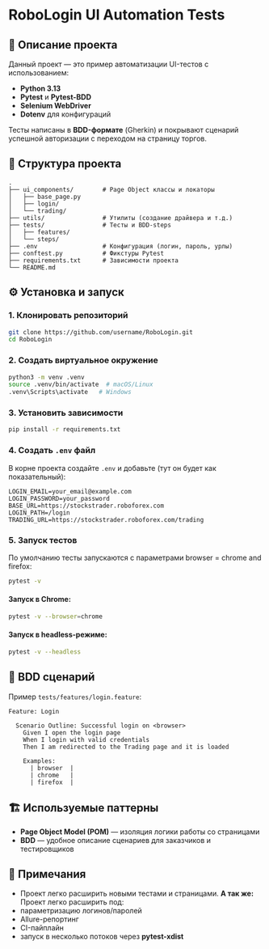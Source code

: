 # RoboLogin UI Automation Tests

## 📌 Описание проекта
Данный проект — это пример автоматизации UI-тестов с использованием:
- **Python 3.13**
- **Pytest** и **Pytest-BDD**
- **Selenium WebDriver**
- **Dotenv** для конфигураций

Тесты написаны в **BDD-формате** (Gherkin) и покрывают сценарий успешной авторизации с переходом на страницу торгов.

## 📂 Структура проекта
```
.
├── ui_components/        # Page Object классы и локаторы
│   ├── base_page.py
│   ├── login/
│   └── trading/
├── utils/                # Утилиты (создание драйвера и т.д.)
├── tests/                # Тесты и BDD-steps
│   ├── features/
│   └── steps/
├── .env                  # Конфигурация (логин, пароль, урлы)
├── conftest.py           # Фикстуры Pytest
├── requirements.txt      # Зависимости проекта
└── README.md
```

## ⚙️ Установка и запуск
### 1. Клонировать репозиторий
```bash
git clone https://github.com/username/RoboLogin.git
cd RoboLogin
```

### 2. Создать виртуальное окружение
```bash
python3 -m venv .venv
source .venv/bin/activate  # macOS/Linux
.venv\Scripts\activate   # Windows
```

### 3. Установить зависимости
```bash
pip install -r requirements.txt
```

### 4. Создать `.env` файл
В корне проекта создайте `.env` и добавьте (тут он будет как показательный):
```
LOGIN_EMAIL=your_email@example.com
LOGIN_PASSWORD=your_password
BASE_URL=https://stockstrader.roboforex.com
LOGIN_PATH=/login
TRADING_URL=https://stockstrader.roboforex.com/trading
```

### 5. Запуск тестов
По умолчанию тесты запускаются c параметрами browser =  chrome and firefox:
```bash
pytest -v
```

#### Запуск в Chrome:
```bash
pytest -v --browser=chrome
```

#### Запуск в headless-режиме:
```bash
pytest -v --headless
```

## 📜 BDD сценарий
Пример `tests/features/login.feature`:
```gherkin
Feature: Login

  Scenario Outline: Successful login on <browser>
    Given I open the login page
    When I login with valid credentials
    Then I am redirected to the Trading page and it is loaded

    Examples:
      | browser  |
      | chrome   |
      | firefox  |
```

## 🏗️ Используемые паттерны
- **Page Object Model (POM)** — изоляция логики работы со страницами
- **BDD** — удобное описание сценариев для заказчиков и тестировщиков

## 📌 Примечания

- Проект легко расширить новыми тестами и страницами.
**А так же:**
Проект легко расширить под:
- параметризацию логинов/паролей
- Allure-репортинг
- CI-пайплайн
- запуск в несколько потоков через **pytest-xdist**
